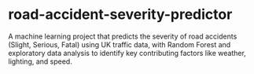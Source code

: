 # road-accident-severity-predictor
A machine learning project that predicts the severity of road accidents (Slight, Serious, Fatal) using UK traffic data, with Random Forest and exploratory data analysis to identify key contributing factors like weather, lighting, and speed.
